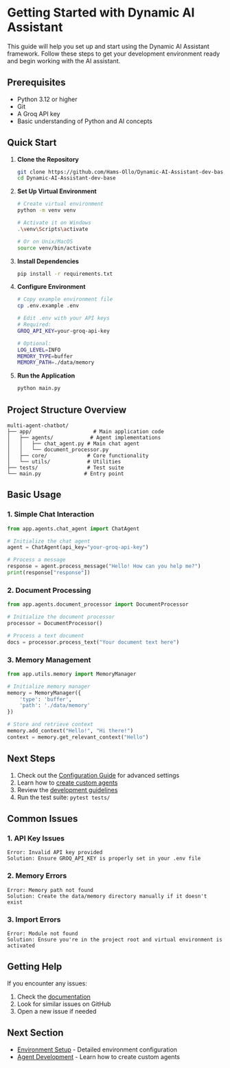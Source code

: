 # Getting Started with Dynamic AI Assistant

This guide will help you set up and start using the Dynamic AI Assistant framework. Follow these steps to get your development environment ready and begin working with the AI assistant.

## Prerequisites

- Python 3.12 or higher
- Git
- A Groq API key
- Basic understanding of Python and AI concepts

## Quick Start

1. **Clone the Repository**

   ```bash
   git clone https://github.com/Hams-Ollo/Dynamic-AI-Assistant-dev-base.git
   cd Dynamic-AI-Assistant-dev-base
   ```

2. **Set Up Virtual Environment**

   ```bash
   # Create virtual environment
   python -m venv venv

   # Activate it on Windows
   .\venv\Scripts\activate

   # Or on Unix/MacOS
   source venv/bin/activate
   ```

3. **Install Dependencies**

   ```bash
   pip install -r requirements.txt
   ```

4. **Configure Environment**

   ```bash
   # Copy example environment file
   cp .env.example .env

   # Edit .env with your API keys
   # Required:
   GROQ_API_KEY=your-groq-api-key
   
   # Optional:
   LOG_LEVEL=INFO
   MEMORY_TYPE=buffer
   MEMORY_PATH=./data/memory
   ```

5. **Run the Application**

   ```bash
   python main.py
   ```

## Project Structure Overview

```curl
multi-agent-chatbot/
├── app/                    # Main application code
│   ├── agents/            # Agent implementations
│   │   ├── chat_agent.py # Main chat agent
│   │   └── document_processor.py
│   ├── core/             # Core functionality
│   └── utils/            # Utilities
├── tests/                # Test suite
└── main.py              # Entry point
```

## Basic Usage

### 1. Simple Chat Interaction

```python
from app.agents.chat_agent import ChatAgent

# Initialize the chat agent
agent = ChatAgent(api_key="your-groq-api-key")

# Process a message
response = agent.process_message("Hello! How can you help me?")
print(response["response"])
```

### 2. Document Processing

```python
from app.agents.document_processor import DocumentProcessor

# Initialize the document processor
processor = DocumentProcessor()

# Process a text document
docs = processor.process_text("Your document text here")
```

### 3. Memory Management

```python
from app.utils.memory import MemoryManager

# Initialize memory manager
memory = MemoryManager({
    'type': 'buffer',
    'path': './data/memory'
})

# Store and retrieve context
memory.add_context("Hello!", "Hi there!")
context = memory.get_relevant_context("Hello")
```

## Next Steps

1. Check out the [Configuration Guide](guides/configuration.md) for advanced settings
2. Learn how to [create custom agents](guides/agents.md)
3. Review the [development guidelines](development_guidelines.md)
4. Run the test suite: `pytest tests/`

## Common Issues

### 1. API Key Issues

```curl
Error: Invalid API key provided
Solution: Ensure GROQ_API_KEY is properly set in your .env file
```

### 2. Memory Errors

```curl
Error: Memory path not found
Solution: Create the data/memory directory manually if it doesn't exist
```

### 3. Import Errors

```curl
Error: Module not found
Solution: Ensure you're in the project root and virtual environment is activated
```

## Getting Help

If you encounter any issues:

1. Check the [documentation](index.md)
2. Look for similar issues on GitHub
3. Open a new issue if needed

## Next Section

- [Environment Setup](environment_setup.md) - Detailed environment configuration
- [Agent Development](guides/agents.md) - Learn how to create custom agents
